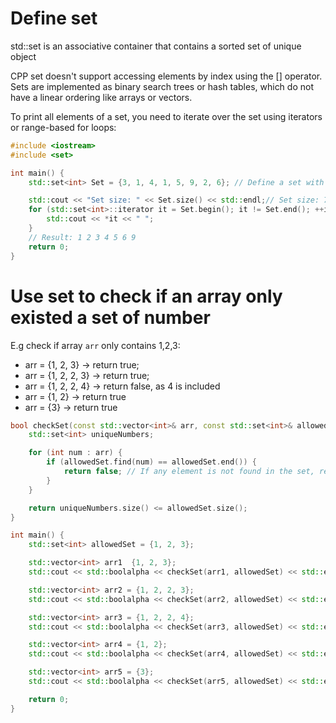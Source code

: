 # Define set
std::set is an associative container that contains a sorted set of unique object

CPP set doesn't support accessing elements by index using the [] operator. Sets are implemented as binary search trees or hash tables, which do not have a linear ordering like arrays or vectors.

To print all elements of a set, you need to iterate over the set using iterators or range-based for loops:
    
```cpp
#include <iostream>
#include <set>

int main() {
    std::set<int> Set = {3, 1, 4, 1, 5, 9, 2, 6}; // Define a set with some initial values

    std::cout << "Set size: " << Set.size() << std::endl;// Set size: 7
    for (std::set<int>::iterator it = Set.begin(); it != Set.end(); ++it) {
        std::cout << *it << " ";
    }
    // Result: 1 2 3 4 5 6 9
    return 0;
}
```
# Use set to check if an array only existed a set of number
E.g check if array ``arr`` only contains 1,2,3:
* arr = {1, 2, 3} -> return true;
* arr = {1, 2, 2, 3} -> return true;
* arr = {1, 2, 2, 4} -> return false, as 4 is included
* arr = {1, 2} -> return true
* arr = {3} -> return true

```cpp
bool checkSet(const std::vector<int>& arr, const std::set<int>& allowedSet) {
    std::set<int> uniqueNumbers;

    for (int num : arr) {
        if (allowedSet.find(num) == allowedSet.end()) {
            return false; // If any element is not found in the set, return false
        }
    }

    return uniqueNumbers.size() <= allowedSet.size();
}

int main() {
    std::set<int> allowedSet = {1, 2, 3};

    std::vector<int> arr1  {1, 2, 3};
    std::cout << std::boolalpha << checkSet(arr1, allowedSet) << std::endl; // Output: true

    std::vector<int> arr2 = {1, 2, 2, 3};
    std::cout << std::boolalpha << checkSet(arr2, allowedSet) << std::endl; // Output: true

    std::vector<int> arr3 = {1, 2, 2, 4};
    std::cout << std::boolalpha << checkSet(arr3, allowedSet) << std::endl; // Output: false

    std::vector<int> arr4 = {1, 2};
    std::cout << std::boolalpha << checkSet(arr4, allowedSet) << std::endl; // Output: true

    std::vector<int> arr5 = {3};
    std::cout << std::boolalpha << checkSet(arr5, allowedSet) << std::endl; // Output: true

    return 0;
}
```
